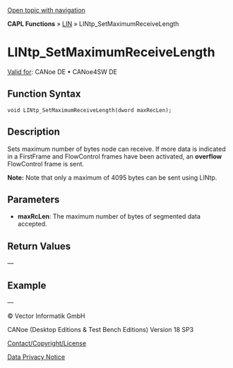 [Open topic with navigation](../../../../../CANoeDEFamily.htm#Topics/CAPLFunctions/LIN/Functions/CAPLfunctionLINtpSetMaximumReceiveLength.md)

**CAPL Functions** » [LIN](../CAPLfunctionsLINOverview.md) » LINtp_SetMaximumReceiveLength

# LINtp_SetMaximumReceiveLength

[Valid for](../../../Shared/FeatureAvailability.md): CANoe DE • CANoe4SW DE

## Function Syntax

```plaintext
void LINtp_SetMaximumReceiveLength(dword maxRecLen);
```

## Description

Sets maximum number of bytes node can receive. If more data is indicated in a FirstFrame and FlowControl frames have been activated, an **overflow** FlowControl frame is sent.

**Note:** Note that only a maximum of 4095 bytes can be sent using LINtp.

## Parameters

- **maxRcLen**: The maximum number of bytes of segmented data accepted.

## Return Values

—

## Example

—

© Vector Informatik GmbH

CANoe (Desktop Editions & Test Bench Editions) Version 18 SP3

[Contact/Copyright/License](../../../Shared/ContactCopyrightLicense.md)

[Data Privacy Notice](https://www.vector.com/int/en/company/get-info/privacy-policy/)
